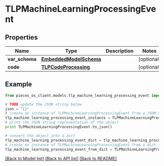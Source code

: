 # TLPMachineLearningProcessingEvent


## Properties
Name | Type | Description | Notes
------------ | ------------- | ------------- | -------------
**var_schema** | [**EmbeddedModelSchema**](EmbeddedModelSchema.md) |  | [optional] 
**code** | [**TLPCodeProcessing**](TLPCodeProcessing.md) |  | [optional] 

## Example

```python
from pieces_os_client.models.tlp_machine_learning_processing_event import TLPMachineLearningProcessingEvent

# TODO update the JSON string below
json = "{}"
# create an instance of TLPMachineLearningProcessingEvent from a JSON string
tlp_machine_learning_processing_event_instance = TLPMachineLearningProcessingEvent.from_json(json)
# print the JSON string representation of the object
print TLPMachineLearningProcessingEvent.to_json()

# convert the object into a dict
tlp_machine_learning_processing_event_dict = tlp_machine_learning_processing_event_instance.to_dict()
# create an instance of TLPMachineLearningProcessingEvent from a dict
tlp_machine_learning_processing_event_from_dict = TLPMachineLearningProcessingEvent.from_dict(tlp_machine_learning_processing_event_dict)
```
[[Back to Model list]](../README.md#documentation-for-models) [[Back to API list]](../README.md#documentation-for-api-endpoints) [[Back to README]](../README.md)


